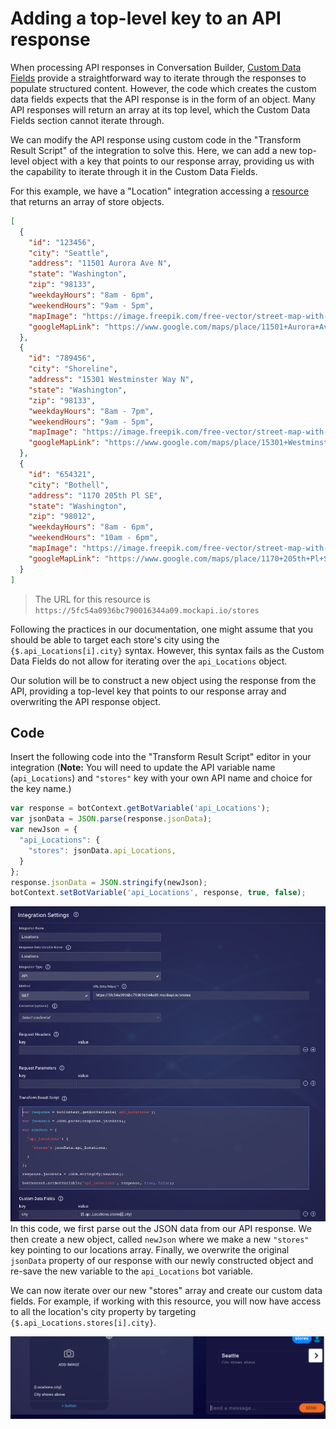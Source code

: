 # Adding a top-level key to an API response

When processing API responses in Conversation Builder, [Custom Data Fields](https://developers.liveperson.com/conversation-builder-integrations-integration-basics.html#process-api-results-with-custom-data-fields) provide a straightforward way to iterate through the responses to populate structured content. However, the code which creates the custom data fields expects that the API response is in the form of an object. Many API responses will return an array at its top level, which the Custom Data Fields section cannot iterate through.

We can modify the API response using custom code in the "Transform Result Script" of the integration to solve this. Here, we can add a new top-level object with a key that points to our response array, providing us with the capability to iterate through it in the Custom Data Fields.

For this example, we have a "Location" integration accessing a [resource](https://5fc54a0936bc790016344a09.mockapi.io/stores) that returns an array of store objects.

```json
[
  {
    "id": "123456",
    "city": "Seattle",
    "address": "11501 Aurora Ave N",
    "state": "Washington",
    "zip": "98133",
    "weekdayHours": "8am - 6pm",
    "weekendHours": "9am - 5pm",
    "mapImage": "https://image.freepik.com/free-vector/street-map-with-pin-routes_23-2147622544.jpg",
    "googleMapLink": "https://www.google.com/maps/place/11501+Aurora+Ave+N,+Seattle,+WA+98133"
  },
  {
    "id": "789456",
    "city": "Shoreline",
    "address": "15301 Westminster Way N",
    "state": "Washington",
    "zip": "98133",
    "weekdayHours": "8am - 7pm",
    "weekendHours": "9am - 5pm",
    "mapImage": "https://image.freepik.com/free-vector/street-map-with-pin-routes_23-2147622544.jpg",
    "googleMapLink": "https://www.google.com/maps/place/15301+Westminster+Way+N,+Shoreline,+WA+98133"
  },
  {
    "id": "654321",
    "city": "Bothell",
    "address": "1170 205th Pl SE",
    "state": "Washington",
    "zip": "98012",
    "weekdayHours": "8am - 6pm",
    "weekendHours": "10am - 6pm",
    "mapImage": "https://image.freepik.com/free-vector/street-map-with-pin-routes_23-2147622544.jpg",
    "googleMapLink": "https://www.google.com/maps/place/1170+205th+Pl+SE,+Bothell,+WA+98012"
  }
]
```

> The URL for this resource is `https://5fc54a0936bc790016344a09.mockapi.io/stores`

Following the practices in our documentation, one might assume that you should be able to target each store's city using the `{$.api_Locations[i].city}` syntax. However, this syntax fails as the Custom Data Fields do not allow for iterating over the `api_Locations` object.

Our solution will be to construct a new object using the response from the API, providing a top-level key that points to our response array and overwriting the API response object.

## Code

Insert the following code into the "Transform Result Script" editor in your integration (**Note:** You will need to update the API variable name (`api_Locations`) and `"stores"` key with your own API name and choice for the key name.)

```js
var response = botContext.getBotVariable('api_Locations');
var jsonData = JSON.parse(response.jsonData);
var newJson = {
  "api_Locations": {
    "stores": jsonData.api_Locations,
  }
};
response.jsonData = JSON.stringify(newJson);
botContext.setBotVariable('api_Locations', response, true, false);
```

![integration configuration for location api](images/integration.png)
In this code, we first parse out the JSON data from our API response. We then create a new object, called `newJson` where we make a new `"stores"` key pointing to our locations array. Finally, we overwrite the original `jsonData` property of our response with our newly constructed object and re-save the new variable to the `api_Locations` bot variable.

We can now iterate over our new "stores" array and create our custom data fields. For example, if working with this resource, you will now have access to all the location's city property by targeting `{$.api_Locations.stores[i].city}`.

![structured content display of Location integration results](images/cb-result.png)
